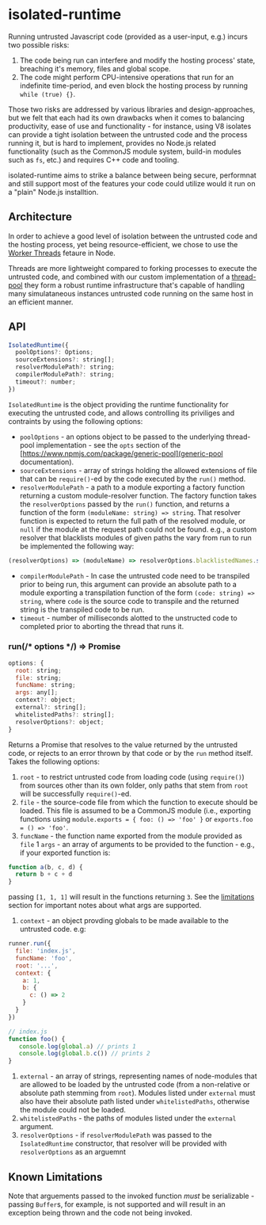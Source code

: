 # isolated-runtime

Running untrusted Javascript code (provided as a user-input, e.g.) incurs two possible risks:
1. The code being run can interfere and modify the hosting process' state, breaching it's memory, files and global scope.
1. The code might perform CPU-intensive operations that run for an indefinite time-period, and even block the hosting process by running `while (true) {}`.

Those two risks are addressed by various libraries and design-approaches, but we felt that each had its own drawbacks when it comes to balancing productivity, ease of use and functionality - for instance, using V8 isolates can provide a tight isolation between the untrusted code and the process running it, but is hard to implement, provides no Node.js related functionality (such as the CommonJS module system, build-in modules such as `fs`, etc.) and requires C++ code and tooling.

isolated-runtime  aims to strike a balance between being secure, performnat and still support most of the features your code could utilize would it run on a "plain" Node.js installtion.

## Architecture

In order to achieve a good level of isolation between the untrusted code and the hosting process, yet being resource-efficient, we chose to use the [Worker Threads](https://nodejs.org/api/worker_threads.html) fetaure in Node. 

Threads are more lightweight compared to forking processes to execute the untrusted code, and combined with our custom implementation of a [thread-pool](../thread-pool-node) they form a robust runtime infrastructure that's capable of handling many simulataneous instances untrusted code running on the same host in an efficient manner.

## API

```js
IsolatedRuntime({
  poolOptions?: Options;
  sourceExtensions?: string[];
  resolverModulePath?: string;
  compilerModulePath?: string;
  timeout?: number;
})
```

`IsolatedRuntime` is the object providing the runtime functionality for executing the untrusted code, and allows controlling its priviliges and contraints by using the following options:

* `poolOptions` - an options object to be passed to the underlying thread-pool implementation - see the `opts` section of the [https://www.npmjs.com/package/generic-pool](generic-pool documentation).
* `sourceExtensions` - array of strings holding the allowed extensions of file that can be `require()`-ed by the code executed by the `run()` method.
* `resolverModulePath` - a path to a module exporting a factory function returning a custom module-resolver function. The factory function takes the `resolverOptions` passed by the `run()` function, and returns a function of the form `(moduleName: string) => string`. That resolver function is expected to return the full path of the resolved module, or `null` if the module at the request path could not be found. e.g., a custom resolver that blacklists modules of given paths the vary from run to run be implemented the following way:
```js
(resolverOptions) => (moduleName) => resolverOptions.blacklistedNames.some(b => moduleName.contains(b)) ? null : '/some/path/to/module'
```
* `compilerModulePath` - In case the untrusted code need to be transpiled prior to being run, this argument can provide an absolute path to a module exporting a transpilation function of the form `(code: string) => string`, where `code` is the source code to transpile and the returned string is the transpiled code to be run.
* `timeout` - number of milliseconds alotted to the unstructed code to completed prior to aborting the thread that runs it.
  
### run(/* options */) => Promise<any>
```js
options: {
  root: string;
  file: string;
  funcName: string;
  args: any[];
  context?: object;
  external?: string[];
  whitelistedPaths?: string[];
  resolverOptions?: object;
}
```

Returns a Promise that resolves to the value returned by the untrusted code, or rejects to an error thrown by that code or by the `run` method itself. Takes the following options:

1. `root` - to restrict untrusted code from loading code (using `require()`) from sources other than its own folder,  only paths that stem from `root` will be successfully `require()`-ed.
1. `file` - the source-code file from which the function to execute should be loaded. This file is assumed to be a CommonJS module (i.e., exporting functions using `module.exports = { foo: () => 'foo' }` or `exports.foo = () => 'foo'`.
1. `funcName` - the function name exported from the module provided as `file`
1 `args` - an array of arguments to be provided to the function - e.g., if your exported function is:
```js
function a(b, c, d) {
  return b + c + d
}  
```
passing `[1, 1, 1]` will result in the functions returning `3`. See the [limitations](#known-limitations) section for important notes about what args are supported.
1. `context` - an object provding globals to be made available to the untrusted code. e.g:
```js
runner.run({
  file: 'index.js',
  funcName: 'foo',
  root: '...',
  context: {
    a: 1,
    b: {
      c: () => 2
    }
  }
})

// index.js
function foo() {
   console.log(global.a) // prints 1
   console.log(global.b.c()) // prints 2
}
```
1. `external` - an array of strings, representing names of node-modules that are allowed to be loaded by the untrusted code (from a non-relative or absolute path stemming from `root`). Modules listed under `external` must also have their absolute path listed under `whitelistedPaths`, otherwise the module could not be loaded.
1. `whitelistedPaths` - the paths of modules listed under the `external` argument.
1. `resolverOptions` - if `resolverModulePath` was passed to the `IsolatedRuntime` constructor, that resolver will be provided with `resolverOptions` as an arguemnt 

## Known Limitations
Note that arguements passed to the invoked function *must* be serializable - passing `Buffer`s, for example, is not supported and will result in an exception being thrown and the code not being invoked.
